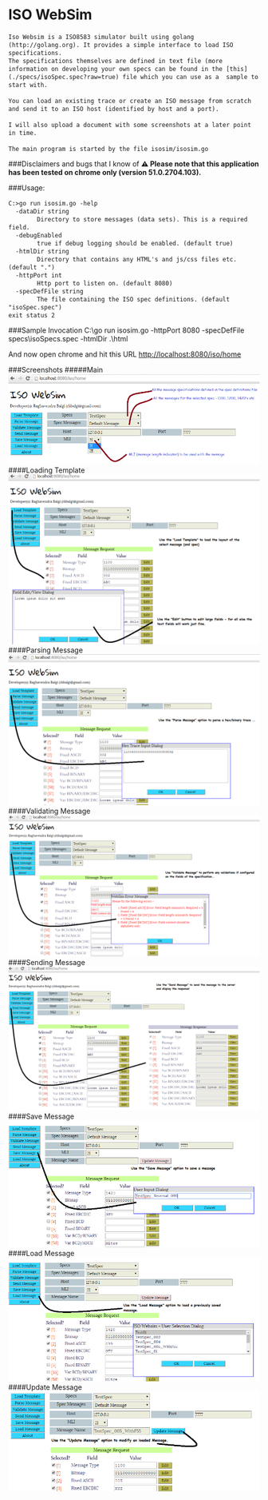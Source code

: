 # ISO WebSim
```
Iso Websim is a ISO8583 simulator built using golang (http://golang.org). It provides a simple interface to load ISO specifications. 
The specifications themselves are defined in text file (more information on developing your own specs can be found in the [this] (./specs/isoSpec.spec?raw=true) file which you can use as a  sample to start with.

You can load an existing trace or create an ISO message from scratch and send it to an ISO host (identified by host and a port). 

I will also upload a document with some screenshots at a later point in time.

The main program is started by the file isosim/isosim.go
```
###Disclaimers and bugs that I know of 
__:warning: Please note that this application has been tested on chrome only (version 51.0.2704.103).__

###Usage: 
```
C:>go run isosim.go -help
  -dataDir string
        Directory to store messages (data sets). This is a required field.
  -debugEnabled
        true if debug logging should be enabled. (default true)
  -htmlDir string
        Directory that contains any HTML's and js/css files etc. (default ".")
  -httpPort int
        Http port to listen on. (default 8080)
  -specDefFile string
        The file containing the ISO spec definitions. (default "isoSpec.spec")
exit status 2
```

###Sample Invocation 
C:\go run isosim.go -httpPort 8080 -specDefFile specs\isoSpecs.spec -htmlDir .\html 

And now open chrome and hit this URL [http://localhost:8080/iso/home](http://localhost:8080/iso/home)

###Screenshots
#####Main
![Main](./docs/images/main.png)
####Loading Template
![](./docs/images/load_template.png)
####Parsing Message
![](./docs/images/parse_message.png)
####Validating Message
![](./docs/images/validate_message.png)
####Sending Message
![](./docs/images/send_message.png)
####Save Message
![](./docs/images/save_message.png)
####Load Message
![](./docs/images/load_message.png)
####Update Message
![](./docs/images/update_message.png)

